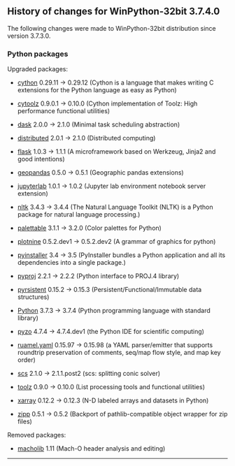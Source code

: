 ﻿## History of changes for WinPython-32bit 3.7.4.0

The following changes were made to WinPython-32bit distribution since version 3.7.3.0.

### Python packages

Upgraded packages:

  * [cython](https://pypi.org/project/cython) 0.29.11 → 0.29.12 (Cython is a language that makes writing C extensions for the Python language as easy as Python)
  * [cytoolz](https://pypi.org/project/cytoolz) 0.9.0.1 → 0.10.0 (Cython implementation of Toolz: High performance functional utilities)
  * [dask](https://pypi.org/project/dask) 2.0.0 → 2.1.0 (Minimal task scheduling abstraction)
  * [distributed](https://pypi.org/project/distributed) 2.0.1 → 2.1.0 (Distributed computing)
  * [flask](https://pypi.org/project/flask) 1.0.3 → 1.1.1 (A microframework based on Werkzeug, Jinja2 and good intentions)
  * [geopandas](https://pypi.org/project/geopandas) 0.5.0 → 0.5.1 (Geographic pandas extensions)
  * [jupyterlab](https://pypi.org/project/jupyterlab) 1.0.1 → 1.0.2 (Jupyter lab environment notebook server extension)
  * [nltk](https://pypi.org/project/nltk) 3.4.3 → 3.4.4 (The Natural Language Toolkit (NLTK) is a Python package for natural language processing.)
  * [palettable](https://pypi.org/project/palettable) 3.1.1 → 3.2.0 (Color palettes for Python)
  * [plotnine](https://pypi.org/project/plotnine) 0.5.2.dev1 → 0.5.2.dev2 (A grammar of graphics for python)
  * [pyinstaller](https://pypi.org/project/pyinstaller) 3.4 → 3.5 (PyInstaller bundles a Python application and all its dependencies into a single package.)
  * [pyproj](https://pypi.org/project/pyproj) 2.2.1 → 2.2.2 (Python interface to PROJ.4 library)
  * [pyrsistent](https://pypi.org/project/pyrsistent) 0.15.2 → 0.15.3 (Persistent/Functional/Immutable data structures)
  * [Python](http://www.python.org/) 3.7.3 → 3.7.4 (Python programming language with standard library)
  * [pyzo](https://pypi.org/project/pyzo) 4.7.4 → 4.7.4.dev1 (the Python IDE for scientific computing)
  * [ruamel.yaml](https://pypi.org/project/ruamel.yaml) 0.15.97 → 0.15.98 (a YAML parser/emitter that supports roundtrip preservation of comments, seq/map flow style, and map key order)
  * [scs](https://pypi.org/project/scs) 2.1.0 → 2.1.1.post2 (scs: splitting conic solver)
  * [toolz](https://pypi.org/project/toolz) 0.9.0 → 0.10.0 (List processing tools and functional utilities)
  * [xarray](https://pypi.org/project/xarray) 0.12.2 → 0.12.3 (N-D labeled arrays and datasets in Python)
  * [zipp](https://pypi.org/project/zipp) 0.5.1 → 0.5.2 (Backport of pathlib-compatible object wrapper for zip files)

Removed packages:

  * [macholib](https://pypi.org/project/macholib) 1.11 (Mach-O header analysis and editing)

* * *
